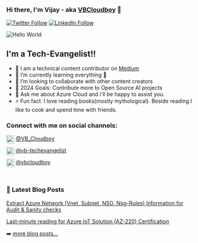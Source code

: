 ### Hi there, I'm Vijay - aka [VBCloudboy](http://cloudboy.in/) 👋

[![Twitter Follow](https://img.shields.io/twitter/follow/imCloudboy?color=1DA1F2&logo=twitter&style=for-the-badge)](https://twitter.com/intent/follow?original_referer=https%3A%2F%2Fgithub.com%2FVB-Cloudboy&screen_name=imCloudboy) [![LinkedIn Follow](https://img.shields.io/badge/LinkedIn-0077B5/vb-techevangelist?color=1DA1F2&logo=linkedin&style=for-the-badge)](https://www.linkedin.com/in/vb-techevangelist/)

![Hello World](https://media.giphy.com/media/MeJgB3yMMwIaHmKD4z/giphy.gif)

## I'm a Tech-Evangelist!!

- 🔭 I am a technical content contributor on [Medium](https://vbcloudboy.medium.com/)
- 🌱 I’m currently learning everything 🤣
- 👯 I’m looking to collaborate with other content creators
- 🥅 2024 Goals: Contribute more to Open Source AI projects
- 💬 Ask me about Azure Cloud and i'll be happy to assist you.  
- ⚡ Fun fact: I love reading books(mostly mythological). Beside reading I like to cook and spend time with friends.


### Connect with me on social channels:

<a class="twitter-follow-button"
  href="https://twitter.com/imCloudboy"
  data-size="large"><img align="left" alt="vbcloudboy | Twitter" width="22px" src="https://cdn.jsdelivr.net/npm/simple-icons@v3/icons/twitter.svg" />
 @VB_Cloudboy</a>

<a class="linkedin-follow-button"
  href="https://www.linkedin.com/in/vb-techevangelist/"
  data-size="large"><img align="left" alt="vbcloudboy | Twitter" width="22px" src="https://cdn.jsdelivr.net/npm/simple-icons@v3/icons/linkedin.svg" />
 @vb-techevangelist</a>

<a class="medium-follow-button"
  href="https://vbcloudboy.medium.com/"
  data-size="large"><img align="left" alt="vbcloudboy | Twitter" width="22px" src="https://cdn.jsdelivr.net/npm/simple-icons@v3/icons/medium.svg" />
 @vbcloudboy</a>

 <br />

 ### 📕 Latest Blog Posts

 <!-- BLOG-POST-LIST:START -->

[Extract Azure Network (Vnet, Subnet, NSG, Nsg-Rules) Information for Audit & Sanity checks](https://vbcloudboy.medium.com/extract-azure-network-vnet-subnet-nsg-nsg-rules-information-for-audit-sanity-checks-899f04ba0bab)

[Last-minute reading for Azure IoT Solution (AZ-220) Certification](https://vbcloudboy.medium.com/last-minute-reading-for-azure-iot-solutions-az-220-certifications-b79641ebdd98)

 <!-- BLOG-POST-LIST:END -->

 ➡️ [more blog posts...](https://vbcloudboy.medium.com/)


